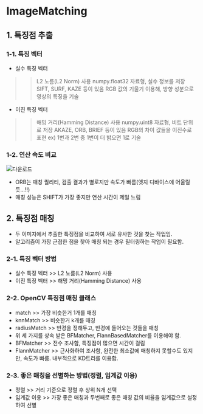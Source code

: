 # ImageMatching

## 1. 특징점 추출

### 1-1. 특징 벡터
- 실수 특징 벡터 
>> L2 노름(L2 Norm) 사용
>> numpy.float32 자료형, 실수 정보를 저장
>> SIFT, SURF, KAZE 등이 있음
>> RGB 값의 기울기 이용해, 방향 성분으로 영상의 특징을 기술

- 이진 특징 벡터 
>> 해밍 거리(Hamming Distance) 사용
>> numpy.uint8 자료형, 비트 단위로 저장
>> AKAZE, ORB, BRIEF 등이 있음
>> RGB의 차이 값들을 이진수로 표현
>> ex) 1번과 2번 중 1번이 더 밝으면 1로 기술

### 1-2. 연산 속도 비교 
![다운로드](https://github.com/mb5ss95/ImageMatching/assets/60500325/fa8f9380-0680-4f94-8ec7-255228f9403b)

- ORB는 매칭 퀄리티, 검출 결과가 별로지만 속도가 빠름(엣지 디바이스에 어울릴듯...!!)
- 매칭 성능은 SHIFT가 가장 좋지만 연산 시간이 제일 느림


## 2. 특징점 매칭
- 두 이미지에서 추출한 특징점을 비교하여 서로 유사한 것을 찾는 작업임.
- 알고리즘이 가장 근접한 점을 찾아 매칭 되는 경우 필터링하는 작업이 필요함.

### 2-1. 특징 벡터 방법
- 실수 특징 벡터 >> L2 노름(L2 Norm) 사용
- 이진 특징 벡터 >> 해밍 거리(Hamming Distance) 사용

### 2-2. OpenCV 특징점 매칭 클래스
- match >> 가장 비슷한거 1개를 매칭
- knnMatch >> 비슷한거 k개를 매칭
- radiusMatch >> 반경을 정해두고, 반경에 들어오는 것들을 매칭
- 위 세 가지를 상속 받은 BFMatcher, FlannBasedMatcher를 이용해야 함.
- BFMatcher >> 전수 조사함, 특징점이 많으면 시간이 걸림
- FlannMatcher >> 근사화하여 조사함, 완전한 최소값에 매칭하지 못할수도 있지만, 속도가 빠름. 내부적으로 KD트리를 이용함.

### 2-3. 좋은 매칭을 선별하는 방법(정렬, 임계값 이용)
- 정렬 >> 거리 기준으로 정렬 후 상위 N개 선택
- 임계값 이용 >> 가장 좋은 매칭과 두번째로 좋은 매칭 값의 비율을 임계값으로 설정하여 선별

